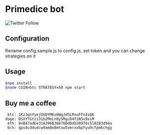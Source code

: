 # Primedice bot

![Twitter Follow](https://img.shields.io/twitter/follow/cryptoantelope?style=social)

## Configuration
Rename config.sample.js to config.js, set token and you can change strategies on it 

## Usage

```bash
$npm install
$node COIN=btc STRATEGY=50 npm start
```

Buy me a coffee
------

```
 btc: 1Kz3qnYyejUUQYM6z6WqJdSLRnuFFn4sQ6
doge: DSXYTGtzi31b2MeLn8y5RgcD4fiN5x9xsM
 eth: 0xB47adEe31A396B38876DdDdb30976c510283d94a
 bch: qps4cddu4cw9am0e8mtsw5xmrxx6pfyu9cfpm6chgg
```
